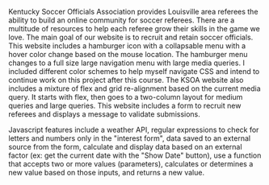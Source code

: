 Kentucky Soccer Officials Association provides Louisville area referees the ability to build an online community for soccer referees.  There are a multitude of resources to help each referee grow their skills in the game we love.  The main goal of our website is to recruit and retain soccer officials.  This website includes a hamburger icon with a collapsable menu with a hover color change based on the mouse location.  The hamburger menu changes to a full size large navigation menu with large media queries.  I included different color schemes to help myself navigate CSS and intend to continue work on this project after this course.  The KSOA website also includes a mixture of flex and grid re-alignment based on the current media query.  It starts with flex, then goes to a two-column layout for medium queries and large queries.  This website includes a form to recruit new referees and displays a message to validate submissions.  

Javascript features include a weather API, regular expressions to check for letters and numbers only in the "interest form", data saved to an external source from the form, calculate and display data based on an external factor (ex: get the current date with the "Show Date" button), use a function that accepts two or more values (parameters), calculates or determines a new value based on those inputs, and returns a new value.

